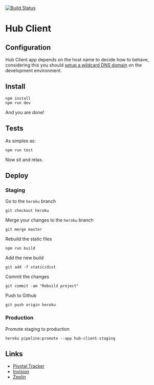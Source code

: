 [![Build Status](https://travis-ci.org/meurio/hub-client.svg?branch=master)](https://travis-ci.org/meurio/hub-client)

# Hub Client
## Configuration
Hub Client app depends on the host name to decide how to behave, considering this you should [setup a wildcard DNS domain](http://asciithoughts.com/posts/2014/02/23/setting-up-a-wildcard-dns-domain-on-mac-os-x/) on the development environment.
## Install
```
npm install
npm run dev
```
And you are done!

## Tests
As simples as:
```
npm run test
```
Now sit and relax.

## Deploy
### Staging
Go to the ```heroku``` branch
```
git checkout heroku
```

Merge your changes to the ```heroku``` branch
```
git merge master
```

Rebuild the static files
```
npm run build
```

Add the new build
```
git add -f static/dist
```

Commit the changes
```
git commit -am "Rebuild project"
```

Push to Github
```
git push origin heroku
```

### Production
Promote staging to production
```
heroku pipeline:promote --app hub-client-staging
```

## Links
- [Pivotal Tracker](https://www.pivotaltracker.com/n/projects/888220)
- [Invision](https://projects.invisionapp.com/share/763UO3YDT#/screens)
- [Zeplin](https://app.zeplin.io/project.html#pid=55d1d57e14a5317a0e909551)
